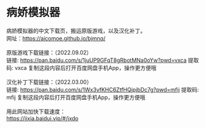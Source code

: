 # 病娇模拟器
病娇模拟器的中文下载页，搬运原版游戏，以及汉化补丁。
<br>
网址：https://aicomoe.github.io/bjmnq/
<br><br>
原版游戏下载链接：（2022.09.02）
<br>
链接: https://pan.baidu.com/s/1juUP9GFqT8gRbotMNa0oYw?pwd=vxca 提取码: vxca 复制这段内容后打开百度网盘手机App，操作更方便哦
<br><br>
汉化补丁下载链接：（2022.03.00）
<br>
链接: https://pan.baidu.com/s/1Wx3vfKHC6ZtfHQjpjbDc7g?pwd=mfij 提取码: mfij 复制这段内容后打开百度网盘手机App，操作更方便哦
<br><br>
用此网站加快下载速度：
<br>
<a href="https://jixia.baidui.vip/#/jxdo">https://jixia.baidui.vip/#/jxdo</a>
